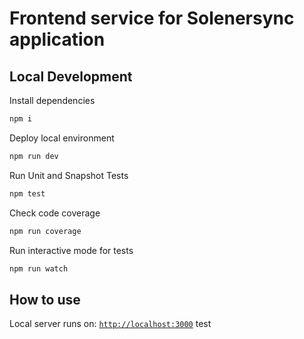 # Frontend service for Solenersync application

## Local Development

Install dependencies
```bash
npm i
```
Deploy local environment
```bash
npm run dev
```
Run Unit and Snapshot Tests
```bash
npm test
```
Check code coverage
```bash
npm run coverage
```
Run interactive mode for tests
```bash
npm run watch
```

## How to use

Local server runs on: [`http://localhost:3000`](http://localhost:3000)
test
